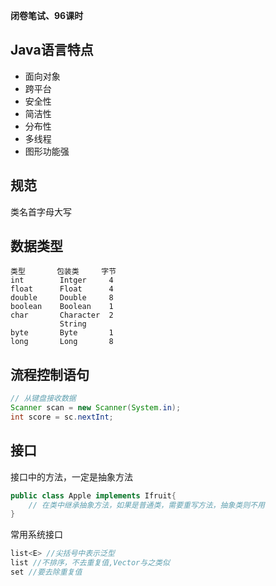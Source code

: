 **闭卷笔试、96课时**

## Java语言特点
- 面向对象
- 跨平台
- 安全性
- 简洁性
- 分布性
- 多线程
- 图形功能强

## 规范
类名首字母大写

## 数据类型
```
类型       包装类     字节
int        Intger     4
float      Float      4
double     Double     8
boolean    Boolean    1
char       Character  2
           String
byte       Byte       1
long       Long       8
```

## 流程控制语句
```java
// 从键盘接收数据
Scanner scan = new Scanner(System.in);
int score = sc.nextInt;
```

## 接口
接口中的方法，一定是抽象方法
```java
public class Apple implements Ifruit{
    // 在类中继承抽象方法，如果是普通类，需要重写方法，抽象类则不用
}
```
常用系统接口
```java
list<E> //尖括号中表示泛型
list //不排序，不去重复值,Vector与之类似
set //要去除重复值
```